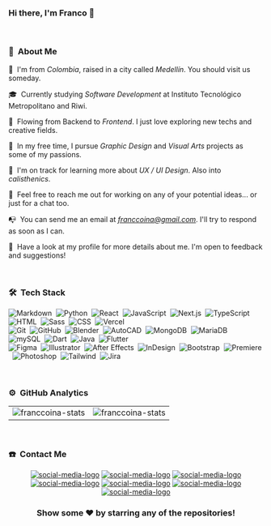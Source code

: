 ### Hi there, I'm Franco 👋

<!--
**franccoina/franccoina** is a ✨ _special_ ✨ repository because its `README.md` (this file) appears on your GitHub profile.

<!-- ## 👋 &nbsp;Hey there! I'm Franco -->

&nbsp;
### 📀 &nbsp;About Me

📍 &nbsp;I'm from *Colombia*, raised in a city called *Medellín*. You should visit us someday.

🎓 &nbsp;Currently studying *Software Development* at Instituto Tecnológico Metropolitano and Riwi.

🔎 &nbsp;Flowing from Backend to *Frontend*. I just love exploring new techs and creative fields.

🌱 &nbsp;In my free time, I pursue *Graphic Design* and *Visual Arts* projects as some of my passions.

🧠 &nbsp;I'm on track for learning more about *UX / UI Design*. Also into *calisthenics*.

💬 &nbsp;Feel free to reach me out for working on any of your potential ideas... or just for a chat too.

📭 &nbsp;You can send me an email at *franccoina@gmail.com*. I'll try to respond as soon as I can.

📄 &nbsp;Have a look at my profile for more details about me. I'm open to feedback and suggestions!

&nbsp;
### 🛠 &nbsp;Tech Stack

![Markdown](https://img.shields.io/badge/-Markdown-05122A?style=flat&logo=markdown)&nbsp;
![Python](https://img.shields.io/badge/-Python-05122A?style=flat&logo=python&logoColor=FFE873)&nbsp;
![React](https://img.shields.io/badge/-React-05122A?style=flat&logo=react&logoColor=FFFFFF)&nbsp;
![JavaScript](https://img.shields.io/badge/-JavaScript-05122A?style=flat&logo=javascript&logoColor=FFD43B)&nbsp;
![Next.js](https://img.shields.io/badge/-Next.js-05122A?style=flat&logo=next.js)&nbsp;
![TypeScript](https://img.shields.io/badge/-TypeScript-05122A?style=flat&logo=typescript)&nbsp;
![HTML](https://img.shields.io/badge/-HTML-05122A?style=flat&logo=HTML5)&nbsp;
![Sass](https://img.shields.io/badge/-Sass-05122A?style=flat&logo=sass&logoColor=C8849F)&nbsp;
![CSS](https://img.shields.io/badge/-CSS-05122A?style=flat&logo=CSS3&logoColor=1572B6)&nbsp;
![Vercel](https://img.shields.io/badge/-Vercel-05122A?style=flat&logo=vercel)\
![Git](https://img.shields.io/badge/-Git-05122A?style=flat&logo=git)&nbsp;
![GitHub](https://img.shields.io/badge/-GitHub-05122A?style=flat&logo=github)&nbsp;
![Blender](https://img.shields.io/badge/-Blender-05122A?style=flat&logo=blender)&nbsp;
![AutoCAD](https://img.shields.io/badge/-AutoCAD-05122A?style=flat&logo=autocad)&nbsp;
![MongoDB](https://img.shields.io/badge/-MongoDB-05122A?style=flat&logo=mongodb)&nbsp;
![MariaDB](https://img.shields.io/badge/-MariaDB-05122A?style=flat&logo=mariadb)&nbsp;
![mySQL](https://img.shields.io/badge/-mySQL-05122A?style=flat&logo=mysql&logoColor=FF9000)&nbsp;
![Dart](https://img.shields.io/badge/-Dart-05122A?style=flat&logo=dart)&nbsp;
![Java](https://img.shields.io/badge/-Java-05122A?style=flat&logo=oracle&logoColor=C74634)&nbsp;
![Flutter](https://img.shields.io/badge/-Flutter-05122A?style=flat&logo=flutter)\
![Figma](https://img.shields.io/badge/-Figma-05122A?style=flat&logo=figma&logoColor=FFFFFF)&nbsp;
![Illustrator](https://img.shields.io/badge/-Illustrator-05122A?style=flat&logo=adobe-illustrator)&nbsp;
![After Effects](https://img.shields.io/badge/-After_Effects-05122A?style=flat&logo=adobe-after-effects&logoColor=C8849F)&nbsp;
![InDesign](https://img.shields.io/badge/-InDesign-05122A?style=flat&logo=adobe-indesign)&nbsp;
![Bootstrap](https://img.shields.io/badge/-Bootstrap-05122A?style=flat&logo=bootstrap&logoColor=563D7C)&nbsp;
![Premiere](https://img.shields.io/badge/-Premiere-05122A?style=flat&logo=adobe-premiere-pro)&nbsp;
![Photoshop](https://img.shields.io/badge/-Photoshop-05122A?style=flat&logo=adobe-photoshop)&nbsp;
![Tailwind](https://img.shields.io/badge/-Tailwind-05122A?style=flat&logo=tailwind-css)&nbsp;
![Jira](https://img.shields.io/badge/-Jira-05122A?style=flat&logo=jira)&nbsp;

&nbsp;
### ⚙️ &nbsp;GitHub Analytics

<table style="width:100%" align="center">
  <tr>
    <td><img src="https://github-readme-stats.vercel.app/api?username=franccoina&show_icons=true&theme=dark&locale=en&hide_title=true&hide_border=true" alt="franccoina-stats"/></td>
    <td><img src="https://github-readme-stats.vercel.app/api/top-langs/?username=franccoina&theme=dark&hide_border=true&hide_title=true&langs_count=10&layout=compact" alt="franccoina-stats"></td>
  </tr>
</table>

&nbsp;
### ☎️ &nbsp;Contact Me

<p align="center">
  <a href="https://co.linkedin.com/in/franccoina" target="_blank"><img src="https://img.shields.io/badge/-David Blandón Mena-318A80?style=flat&logo=Linkedin&logoColor=white" alt="social-media-logo"/></a>
  <a href="https://www.facebook.com/franccoico" target="_blank"><img src="https://img.shields.io/badge/-David Blandón Mena-327FE3?style=flat&logo=Facebook&logoColor=white" alt="social-media-logo"/></a>
  <a href="https://www.behance.net/franccoina" target="_blank"><img src="https://img.shields.io/badge/-David Blandón Mena-572364?style=flat&logo=Behance&logoColor=white" alt="social-media-logo"/></a>
  <a href="https://www.artstation.com/franccoina" target="_blank"><img src="https://img.shields.io/badge/-Franccoina-900F10?style=flate&logo=artstation&logoColor=white" alt="social-media-logo"/></a>
  <a href="https://www.reddit.com/user/Franccoina/" target="_blank"><img src="https://img.shields.io/badge/-Franccoina-FC5A00?style=flat&logo=Reddit&logoColor=white" alt="social-media-logo"/></a>
  <a href="https://www.instagram.com/franccoina/" target="_blank"><img src="https://img.shields.io/badge/-Franccoina-FFA900?style=flat&logo=Instagram&logoColor=white" alt="social-media-logo"/></a>
  <a href="https://twitter.com/franccoina" target="_blank"><img src="https://img.shields.io/badge/-Franccoina-777777?style=flate&logo=x&logoColor=white" alt="social-media-logo"/></a>
</p>

<div align="center">

### Show some ❤️ by starring any of the repositories!

</div>
